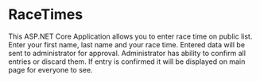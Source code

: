 # RaceTimes

This ASP.NET Core Application allows you to enter race time on public list. Enter your first name, last name and your race time. Entered data will be sent to administrator for approval. Administrator has ability to confirm all entries or discard them. If entry is confirmed it will be displayed on main page for everyone to see.
